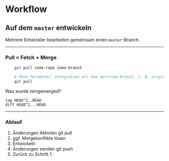 # Workflow
## Auf dem `master` entwickeln

Mehrere Entwickler bearbeiten gemeinsam einen `master`-Branch.

<!-- .slide: data-background-image="workflow-auf-dem-master-entwickeln/trunk-based.png" data-background-opacity="0.4" -->

---

### Pull = Fetch + Merge

```bash
    git pull some-repo some-branch

    # Ohne Parameter: Integration mit dem upstream-Branch, z. B. origin/master
    git pull
```


Was wurde reingemerged?

    log HEAD^2..HEAD
    diff HEAD^2...HEAD


---

### Ablauf

1. Änderungen Abholen
        git pull
1. ggf. Mergekonflikte lösen
1. Entwickeln
1. Änderungen senden
       git push
1. Zurück zu Schritt 1.